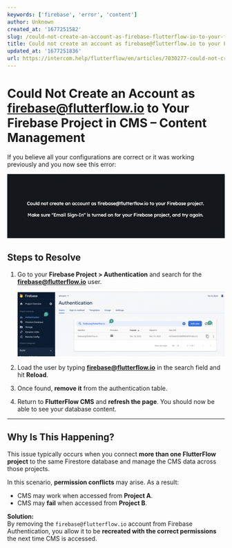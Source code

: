 ```yaml
---
keywords: ['firebase', 'error', 'content']
author: Unknown
created_at: '1677251582'
slug: /could-not-create-an-account-as-firebase-flutterflow-io-to-your-firebase-project-in-cms-content-management
title: Could not create an account as firebase@flutterflow.io to your Firebase project, in CMS - Content Management
updated_at: '1677251836'
url: https://intercom.help/flutterflow/en/articles/7030277-could-not-create-an-account-as-firebase-flutterflow-io-to-your-firebase-project-in-cms-content-management
---
```


# Could Not Create an Account as firebase@flutterflow.io to Your Firebase Project in CMS – Content Management

If you believe all your configurations are correct or it was working previously and you now see this error:

![Firebase Error](../assets/20250430121311458158.png)

## Steps to Resolve

1. Go to your **Firebase Project > Authentication** and search for the **firebase@flutterflow.io** user.

   ![Firebase Authentication](../assets/20250430121311730523.png)

2. Load the user by typing **firebase@flutterflow.io** in the search field and hit **Reload**.

3. Once found, **remove it** from the authentication table.

4. Return to **FlutterFlow CMS** and **refresh the page**. You should now be able to see your database content.

---

## Why Is This Happening?

This issue typically occurs when you connect **more than one FlutterFlow project** to the same Firestore database and manage the CMS data across those projects. 

In this scenario, **permission conflicts** may arise. As a result:

- CMS may work when accessed from **Project A**.
- CMS may **fail** when accessed from **Project B**.

**Solution:**  
By removing the `firebase@flutterflow.io` account from Firebase Authentication, you allow it to be **recreated with the correct permissions** the next time CMS is accessed.

